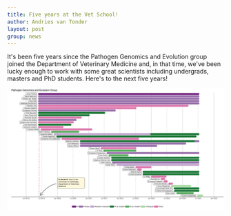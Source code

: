 ```yaml
---
title: Five years at the Vet School!
author: Andries van Tonder
layout: post
group: news
---
```


It's been five years since the Pathogen Genomics and Evolution group joined the Department of Veterinary Medicine and, in that time, we've been lucky enough to work with some great scientists including undergrads, masters and PhD students. Here's to the next five years!

<img src="/static/img/news/Parkhill_group.png" alt="The Pathogen Genomics and Evolution group" class="img-fluid">




